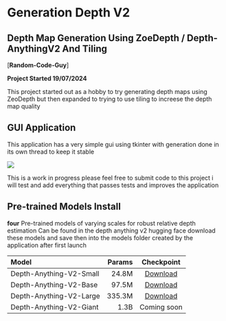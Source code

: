 <h1>Generation Depth V2</h1>
<h2>Depth Map Generation Using ZoeDepth / Depth-AnythingV2 And Tiling</h2>
  
[**Random-Code-Guy**]

**Project Started 19/07/2024**

This project started out as a hobby to try generating depth maps using ZeoDepth but
then expanded to trying to use tiling to increese the depth map quality

## GUI Application

This application has a very simple gui using tkinter with generation done in its own
thread to keep it stable

<img src='https://iili.io/dxXnd0X.png'>

This is a work in progress please feel free to submit code to this project i will test and add everything that
passes tests and improves the application

## Pre-trained Models Install

**four** Pre-trained models of varying scales for robust relative depth estimation Can be found in the depth anything v2 hugging face
download these models and save then into the models folder created by the application after first launch

| Model | Params | Checkpoint |
|:-|-:|:-:|
| Depth-Anything-V2-Small | 24.8M | [Download](https://huggingface.co/depth-anything/Depth-Anything-V2-Small/resolve/main/depth_anything_v2_vits.pth?download=true) |
| Depth-Anything-V2-Base | 97.5M | [Download](https://huggingface.co/depth-anything/Depth-Anything-V2-Base/resolve/main/depth_anything_v2_vitb.pth?download=true) |
| Depth-Anything-V2-Large | 335.3M | [Download](https://huggingface.co/depth-anything/Depth-Anything-V2-Large/resolve/main/depth_anything_v2_vitl.pth?download=true) |
| Depth-Anything-V2-Giant | 1.3B | Coming soon |

